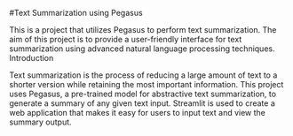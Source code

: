 #Text Summarization using Pegasus

This is a project that utilizes Pegasus to perform text summarization. The aim of this project is to provide a user-friendly interface for text summarization using advanced natural language processing techniques.
Introduction

Text summarization is the process of reducing a large amount of text to a shorter version while retaining the most important information. This project uses Pegasus, a pre-trained model for abstractive text summarization, to generate a summary of any given text input. Streamlit is used to create a web application that makes it easy for users to input text and view the summary output.
